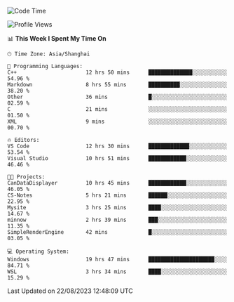 <!--START_SECTION:waka-->
![Code Time](http://img.shields.io/badge/Code%20Time-1%2C183%20hrs%2031%20mins-blue)

![Profile Views](http://img.shields.io/badge/Profile%20Views-1-blue)

📊 **This Week I Spent My Time On** 

```text
🕑︎ Time Zone: Asia/Shanghai

💬 Programming Languages: 
C++                      12 hrs 50 mins      ██████████████░░░░░░░░░░░   54.96 % 
Markdown                 8 hrs 55 mins       ██████████░░░░░░░░░░░░░░░   38.20 % 
Other                    36 mins             █░░░░░░░░░░░░░░░░░░░░░░░░   02.59 % 
C                        21 mins             ░░░░░░░░░░░░░░░░░░░░░░░░░   01.50 % 
XML                      9 mins              ░░░░░░░░░░░░░░░░░░░░░░░░░   00.70 % 

🔥 Editors: 
VS Code                  12 hrs 30 mins      █████████████░░░░░░░░░░░░   53.54 % 
Visual Studio            10 hrs 51 mins      ████████████░░░░░░░░░░░░░   46.46 % 

🐱‍💻 Projects: 
CanDataDisplayer         10 hrs 45 mins      ████████████░░░░░░░░░░░░░   46.05 % 
CS-Notes                 5 hrs 21 mins       ██████░░░░░░░░░░░░░░░░░░░   22.95 % 
Mysite                   3 hrs 25 mins       ████░░░░░░░░░░░░░░░░░░░░░   14.67 % 
minnow                   2 hrs 39 mins       ███░░░░░░░░░░░░░░░░░░░░░░   11.35 % 
SimpleRenderEngine       42 mins             █░░░░░░░░░░░░░░░░░░░░░░░░   03.05 % 

💻 Operating System: 
Windows                  19 hrs 47 mins      █████████████████████░░░░   84.71 % 
WSL                      3 hrs 34 mins       ████░░░░░░░░░░░░░░░░░░░░░   15.29 % 
```


 Last Updated on 22/08/2023 12:48:09 UTC
<!--END_SECTION:waka-->